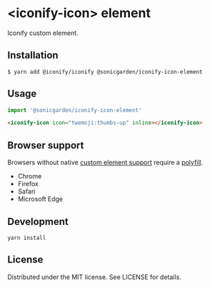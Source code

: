 # &lt;iconify-icon&gt; element

Iconify custom element.

## Installation

```
$ yarn add @iconify/iconify @sonicgarden/iconify-icon-element
```

## Usage

```js
import '@sonicgarden/iconify-icon-element'
```

```html
<iconify-icon icon="twemoji:thumbs-up" inline></iconify-icon>
```

## Browser support

Browsers without native [custom element support][support] require a [polyfill][].

- Chrome
- Firefox
- Safari
- Microsoft Edge

[support]: https://caniuse.com/#feat=custom-elementsv1
[polyfill]: https://github.com/webcomponents/custom-elements

## Development

```
yarn install
```

## License

Distributed under the MIT license. See LICENSE for details.
